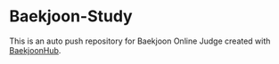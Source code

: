 # Baekjoon-Study
This is an auto push repository for Baekjoon Online Judge created with [BaekjoonHub](https://github.com/BaekjoonHub/BaekjoonHub).
